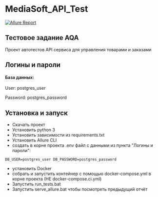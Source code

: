 # MediaSoft_API_Test
[![Allure Report](https://img.shields.io/badge/Allure%20Report-Open-orange?style=for-the-badge&logo=allure)](https://kamkilljoy.github.io/MediaSoft_API_Test/)

## Тестовое задание AQA
Проект автотестов API сервиса для управления товарами и заказами

## Логины и пароли
#### База данных:
User: postgres_user

Password: postgres_password

## Установка и запуск
- Скачать проект
- Установить python 3 
- Установить зависимости из requirements.txt
- Установить Allure CLI
- создать в корне проекта .env файл с данными из пункта "Логины и пароли": 

`DB_USER=postgres_user
DB_PASSWORD=postgres_password`
- установить Docker
- собрать и запустить контейнер с помощью docker-compose.yml в корне проекта (НЕ docker-compose.ci.yml)
- Запустить run_tests.bat
- Запустить serve_allure.bat чтобы посмотреть предыдущий отчёт
